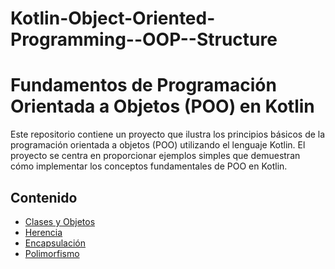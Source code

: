 # Kotlin-Object-Oriented-Programming--OOP--Structure
# Fundamentos de Programación Orientada a Objetos (POO) en Kotlin

Este repositorio contiene un proyecto que ilustra los principios básicos de la programación orientada a objetos (POO) utilizando el lenguaje Kotlin. El proyecto se centra en proporcionar ejemplos simples que demuestran cómo implementar los conceptos fundamentales de POO en Kotlin.

## Contenido

- [Clases y Objetos](#clases-y-objetos)
- [Herencia](#herencia)
- [Encapsulación](#encapsulación)
- [Polimorfismo](#polimorfismo)
